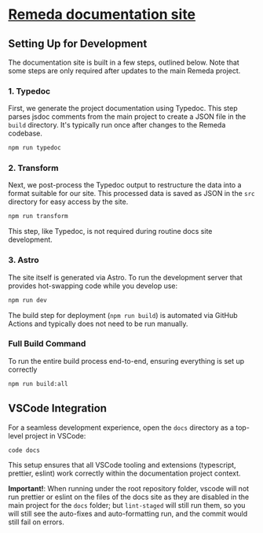 # [Remeda documentation site](https://remedajs.com)

## Setting Up for Development

The documentation site is built in a few steps, outlined below. Note that some steps are only required after updates to the main Remeda project.

### 1. Typedoc

First, we generate the project documentation using Typedoc. This step parses jsdoc comments from the main project to create a JSON file in the `build` directory. It's typically run once after changes to the Remeda codebase.

```bash
npm run typedoc
```

### 2. Transform

Next, we post-process the Typedoc output to restructure the data into a format suitable for our site. This processed data is saved as JSON in the `src` directory for easy access by the site.

```bash
npm run transform
```

This step, like Typedoc, is not required during routine docs site development.

### 3. Astro

The site itself is generated via Astro. To run the development server that provides hot-swapping code while you develop use:

```bash
npm run dev
```

The build step for deployment (`npm run build`) is automated via GitHub Actions and typically does not need to be run manually.

### Full Build Command

To run the entire build process end-to-end, ensuring everything is set up correctly

```bash
npm run build:all
```

## VSCode Integration

For a seamless development experience, open the `docs` directory as a top-level project in VSCode:

```bash
code docs
```

This setup ensures that all VSCode tooling and extensions (typescript, prettier, eslint) work correctly within the documentation project context.

**Important!**: When running under the root repository folder, vscode will not run prettier or eslint on the files of the docs site as they are disabled in the main project for the `docs` folder; but `lint-staged` will still run them, so you will still see the auto-fixes and auto-formatting run, and the commit would still fail on errors.

